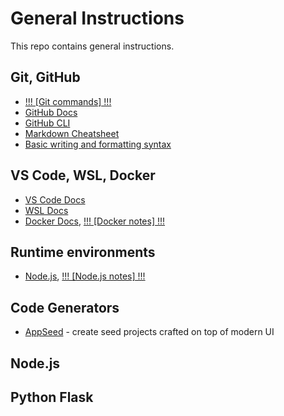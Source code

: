 # General Instructions
This repo contains general instructions.

## Git, GitHub
- [!!! [Git commands] !!!](git-commands.md)
- [GitHub Docs](https://docs.github.com/en)
- [GitHub CLI](https://docs.github.com/en/github-cli)
- [Markdown Cheatsheet](https://github.com/adam-p/markdown-here/wiki/Markdown-Cheatsheet)
- [Basic writing and formatting syntax](https://docs.github.com/en/get-started/writing-on-github/getting-started-with-writing-and-formatting-on-github/basic-writing-and-formatting-syntax)

## VS Code, WSL, Docker
- [VS Code Docs](https://code.visualstudio.com/docs)
- [WSL Docs](https://learn.microsoft.com/en-us/windows/wsl/)
- [Docker Docs](https://docs.docker.com/), [!!! [Docker notes] !!!](docker-notes.md)

## Runtime environments
- [Node.js](https://nodejs.org/en), [!!! [Node.js notes] !!!](nodejs-notes.md)

## Code Generators
- [AppSeed](https://appseed.us/) - create seed projects crafted on top of modern UI

## Node.js

## Python Flask

##
